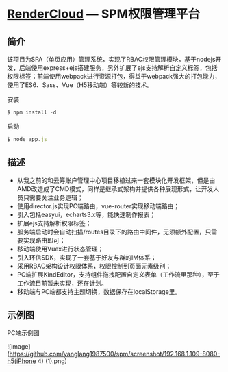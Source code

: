 [RenderCloud](https://github.com/yanglang1987500/spm) — SPM权限管理平台
==================================================

简介
----

该项目为SPA（单页应用）管理系统，实现了RBAC权限管理模块，基于nodejs开发，后端使用express+ejs搭建服务，另外扩展了ejs支持解析自定义标签，包括权限标签；前端使用webpack进行资源打包，得益于webpack强大的打包能力，使用了ES6、Sass、Vue（H5移动端）等较新的技术。


安装
```javascript
$ npm install -d
```
启动
```javascript
$ node app.js
```

描述
----

* 从我之前的和云筹账户管理中心项目移植过来一套模块化开发框架，但是由AMD改造成了CMD模式，同样是继承式架构并提供各种展现形式，让开发人员只需要关注业务逻辑；
* 使用director.js实现PC端路由，vue-router实现移动端路由；
* 引入包括easyui，echarts3.x等，能快速制作报表；
* 扩展ejs支持解析权限标签；
* 服务端启动时会自动扫描/routes目录下的路由中间件，无须额外配置，只需要实现路由即可；
* 移动端使用Vuex进行状态管理；
* 引入环信SDK，实现了一套基于好友与群的IM体系；
* 采用RBAC架构设计权限体系，权限控制到页面元素级别；
* PC端扩展KindEditor，支持组件拖拽配置自定义表单（工作流里那种），至于工作流目前暂未实现，还在计划。
* 移动端与PC端都支持主题切换，数据保存在localStorage里。

示例图
----

PC端示例图

 ![image](https://github.com/yanglang1987500/spm/screenshot/192.168.1.109-8080-h5(iPhone 4) (1).png)
